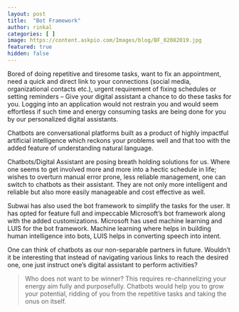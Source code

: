```yaml
---
layout: post
title:  "Bot Framework"
author: rinkal
categories: [ ]
image: https://content.askpio.com/Images/blog/BF_02082019.jpg
featured: true
hidden: false
---
```


Bored of doing repetitive and tiresome tasks, want to fix an appointment, need a quick and direct link to your connections (social media, organizational contacts etc.), urgent requirement of fixing schedules or setting reminders – Give your digital assistant a chance to do these tasks for you. Logging into an application would not restrain you and would seem effortless if such time and energy consuming tasks are being done for you by our personalized digital assistants. 

Chatbots are conversational platforms built as a product of highly impactful artificial intelligence which reckons your problems well and that too with the added feature of understanding natural language.  

Chatbots/Digital Assistant are posing breath holding solutions for us. Where one seems to get involved more and more into a hectic schedule in life; wishes to overturn manual error prone, less reliable management, one can switch to chatbots as their assistant. They are not only more intelligent and reliable but also more easily manageable and cost effective as well. 

Subwai has also used the bot framework to simplify the tasks for the user. It has opted for feature full and impeccable Microsoft’s bot framework along with the added customizations. Microsoft has used machine learning and LUIS for the bot framework. Machine learning where helps in building human intelligence into bots, LUIS helps in converting speech into intent. 

One can think of chatbots as our non-separable partners in future. Wouldn’t it be interesting that instead of navigating various links to reach the desired one, one just instruct one’s digital assistant to perform activities? 

> Who does not want to be winner? This requires re-channelizing your energy aim fully and purposefully. Chatbots would help you to grow your potential, ridding of you from the repetitive tasks and taking the onus on itself.  